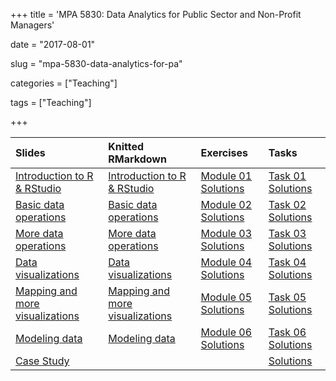 +++
title = 'MPA 5830: Data Analytics for Public Sector and Non-Profit Managers'

date = "2017-08-01"

slug =  "mpa-5830-data-analytics-for-pa"

categories = ["Teaching"]

tags = ["Teaching"]

+++


| Slides | Knitted RMarkdown | Exercises | Tasks |
| :----  | :-----            | :-----    | :---  |
| [Introduction to R & RStudio](https://aniruhil.org/teaching/danalytics/presentations/Module01Pres.html) | [Introduction to R & RStudio](https://aniruhil.org/teaching/danalytics/Module01.html) | [Module 01 Solutions](https://aniruhil.org/teaching/danalytics/Module01_Exercises.html) | [Task 01 Solutions]() | 
| [Basic data operations](https://aniruhil.org/teaching/danalytics/presentations/Module02Pres.html) | [Basic data operations](https://aniruhil.org/teaching/danalytics/Module02.html) | [Module 02 Solutions](https://aniruhil.org/teaching/danalytics/Module02_Exercises.html) | [Task 02 Solutions]() | 
| [More data operations](https://aniruhil.org/teaching/danalytics/presentations/Module03Pres.html) | [More data operations](https://aniruhil.org/teaching/danalytics/Module03.html) | [Module 03 Solutions](https://aniruhil.org/teaching/danalytics/Module03_Exercises.html) | [Task 03 Solutions]() | 
| [Data visualizations](https://aniruhil.org/teaching/danalytics/presentations/Module04Pres.html) | [Data visualizations](https://aniruhil.org/teaching/danalytics/Module04.html) | [Module 04 Solutions](https://aniruhil.org/teaching/danalytics/Module04_Exercises.html) | [Task 04 Solutions]() | 
| [Mapping and more visualizations](https://aniruhil.org/teaching/danalytics/presentations/Module05Pres.html) | [Mapping and more visualizations](https://aniruhil.org/teaching/danalytics/Module05.html) | [Module 05 Solutions](https://aniruhil.org/teaching/danalytics/Module05_Exercises.html) | [Task 05 Solutions]() | 
| [Modeling data](https://aniruhil.org/teaching/danalytics/presentations/Module06Pres.html) | [Modeling data](https://aniruhil.org/teaching/danalytics/Module06.html) | [Module 06 Solutions](https://aniruhil.org/teaching/danalytics/Module06_Exercises.html) | [Task 06 Solutions]() | 
| [Case Study](https://aniruhil.org/teaching/danalytics/presentations/Module06Pres.html) | []() | []() | [Solutions]() | 













 
